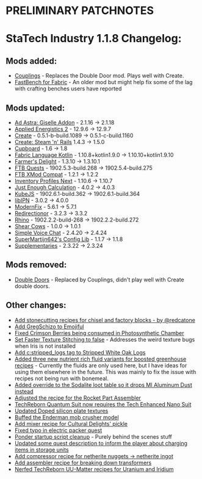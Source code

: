 # PRELIMINARY PATCHNOTES
# StaTech Industry 1.1.8 Changelog:

## Mods added:
- [Couplings](https://www.curseforge.com/minecraft/mc-mods/couplings) - Replaces the Double Door mod. Plays well with Create.
- [FastBench for Fabric](https://www.curseforge.com/minecraft/mc-mods/fastbench-for-fabric) - An older mod but might help fix some of the lag with crafting benches users have reported

## Mods updated:
- [Ad Astra: Giselle Addon](https://www.curseforge.com/minecraft/mc-mods/ad-astra-giselle-addon) - 2.1.16 -> 2.1.18
- [Applied Energistics 2](https://www.curseforge.com/minecraft/mc-mods/applied-energistics-2) - 12.9.6 -> 12.9.7
- [Create](https://www.curseforge.com/minecraft/mc-mods/create-fabric) - 0.5.1-b-build.1089 -> 0.5.1-c-build.1160
- [Create: Steam 'n' Rails](https://www.curseforge.com/minecraft/mc-mods/create-steam-n-rails) 1.4.3 -> 1.5.0
- [Cupboard](https://www.curseforge.com/minecraft/mc-mods/cupboard) - 1.6 -> 1.8
- [Fabric Language Kotlin](https://www.curseforge.com/minecraft/mc-mods/fabric-language-kotlin) - 1.10.8+kotlin1.9.0 -> 1.10.10+kotlin1.9.10
- [Farmer's Delight](https://www.curseforge.com/minecraft/mc-mods/farmers-delight-fabric) - 1.3.10 -> 1.3.10.1
- [FTB Quests](https://www.curseforge.com/minecraft/mc-mods/ftb-quests-fabric) - 1902.5.3-build.268 -> 1902.5.4-build.275
- [FTB XMod Compat](https://www.curseforge.com/minecraft/mc-mods/ftb-xmod-compat) - 1.2.1 -> 1.2.2
- [Inventory Profiles Next](https://www.curseforge.com/minecraft/mc-mods/inventory-profiles-next) - 1.10.6 -> 1.10.7
- [Just Enough Calculation](https://www.curseforge.com/minecraft/mc-mods/just-enough-calculation) - 4.0.2 -> 4.0.3
- [KubeJS](https://www.curseforge.com/minecraft/mc-mods/kubejs) - 1902.6.1-build.362 -> 1902.6.1-build.364
- [libIPN](https://www.curseforge.com/minecraft/mc-mods/libipn) - 3.0.2 -> 4.0.0
- [ModernFix](https://www.curseforge.com/minecraft/mc-mods/modernfix) - 5.6.1 -> 5.7.1
- [Redirectionor](https://www.curseforge.com/minecraft/mc-mods/redirectionor) - 3.2.3 -> 3.3.2
- [Rhino](https://www.curseforge.com/minecraft/mc-mods/rhino) - 1902.2.2-build-268 -> 1902.2.2-build.272
- [Shear Cows](https://www.curseforge.com/minecraft/mc-mods/shear-cows) - 1.0.0 -> 1.0.1
- [Simple Voice Chat](https://www.curseforge.com/minecraft/mc-mods/simple-voice-chat) - 2.4.20 -> 2.4.24
- [SuperMartijn642's Config Lib](https://www.curseforge.com/minecraft/mc-mods/supermartijn642s-config-lib) - 1.1.7 -> 1.1.8
- [Supplementaries](https://www.curseforge.com/minecraft/mc-mods/supplementaries) - 2.3.22 -> 2.3.24

## Mods removed:
- [Double Doors](https://www.curseforge.com/minecraft/mc-mods/double-doors) - Replaced by Couplings, didn't play well with Create double doors.

## Other changes:
- [Add stonecutting recipes for chisel and factory blocks - by @redcatone](https://github.com/TheStaticVoid/StaTech-Industry/pull/402)
- [Add GregSchizo to Emojiful](https://github.com/TheStaticVoid/StaTech-Industry/issues/396)
- [Fixed Crimson Berries being consumed in Photosynthetic Chamber](https://github.com/TheStaticVoid/StaTech-Industry/issues/396)
- [Set Faster Texture Stitching to false](https://github.com/TheStaticVoid/StaTech-Industry/issues/398) - Addresses the weird texture bugs when Iris is not installed
- [Add c:stripped_logs tag to Stripped White Oak Logs](https://github.com/TheStaticVoid/StaTech-Industry/issues/400)
- [Added three new nutrient rich fluid variants for boosted greenhouse recipes](https://github.com/TheStaticVoid/StaTech-Industry/issues/403) - Currently the fluids are only used here, but I have ideas for using them elsewhere in the future. This was mainly to fix the issue with recipes not being run with bonemeal.
- [Added override to the Sodalite loot table so it drops MI Aluminum Dust instead](https://github.com/TheStaticVoid/StaTech-Industry/issues/405)
- [Adjusted the recipe for the Rocket Part Assembler](https://github.com/TheStaticVoid/StaTech-Industry/issues/406)
- [TechReborn Quantum Suit now requires the Tech Enhanced Nano Suit](https://github.com/TheStaticVoid/StaTech-Industry/issues/407)
- [Updated Doped silicon plate textures](https://github.com/TheStaticVoid/StaTech-Industry/issues/409)
- [Buffed the Enderman mob crusher model](https://github.com/TheStaticVoid/StaTech-Industry/issues/414)
- [Add mixer recipe for Cultural Delights' pickle](https://github.com/TheStaticVoid/StaTech-Industry/issues/410)
- [Fixed typo in electric packer quest](https://github.com/TheStaticVoid/StaTech-Industry/pull/416/commits/03f1b6742aa8f5bba9d2ee3edcdd254e5a40a1ee)
- [Ponder startup script cleanup](https://github.com/TheStaticVoid/StaTech-Industry/issues/395) - Purely behind the scenes stuff
- [Updated some quest description to inform the player about charging items in storage units](https://github.com/TheStaticVoid/StaTech-Industry/issues/411)
- [Add compressor recipe for netherite nuggets -> netherite ingot](https://github.com/TheStaticVoid/StaTech-Industry/issues/418)
- [Add assembler recipe for breaking down transformers](https://github.com/TheStaticVoid/StaTech-Industry/issues/419)
- [Nerfed TechReborn UU-Matter recipes for Uranium and Iridium](https://github.com/TheStaticVoid/StaTech-Industry/issues/413)